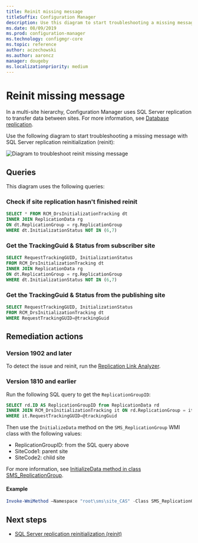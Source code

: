 ```yaml
---
title: Reinit missing message
titleSuffix: Configuration Manager
description: Use this diagram to start troubleshooting a missing message with SQL Server replication reinit in Configuration Manager
ms.date: 08/09/2019
ms.prod: configuration-manager
ms.technology: configmgr-core
ms.topic: reference
author: aczechowski
ms.author: aaroncz
manager: dougeby
ms.localizationpriority: medium
---
```


# Reinit missing message

In a multi-site hierarchy, Configuration Manager uses SQL Server replication to transfer data between sites. For more information, see [Database replication](../../../plan-design/hierarchy/database-replication.md).

Use the following diagram to start troubleshooting a missing message with SQL Server replication reinitialization (reinit):

![Diagram to troubleshoot reinit missing message](media/reinit-missing-message.svg)

## Queries

This diagram uses the following queries:

### Check if site replication hasn't finished reinit

```sql
SELECT * FROM RCM_DrsInitializationTracking dt
INNER JOIN ReplicationData rg
ON dt.ReplicationGroup = rg.ReplicationGroup
WHERE dt.InitializationStatus NOT IN (6,7)
```

### Get the TrackingGuid & Status from subscriber site

```sql
SELECT RequestTrackingGUID, InitializationStatus
FROM RCM_DrsInitializationTracking dt
INNER JOIN ReplicationData rg
ON dt.ReplicationGroup = rg.ReplicationGroup
WHERE dt.InitializationStatus NOT IN (6,7)
```

### Get the TrackingGuid & Status from the publishing site

```sql
SELECT RequestTrackingGUID, InitializationStatus
FROM RCM_DrsInitializationTracking dt
WHERE RequestTrackingGUID=@trackingGuid
```

## Remediation actions

### Version 1902 and later

To detect the issue and reinit, run the [Replication Link Analyzer](../monitor-replication.md#BKMK_RLA).

### Version 1810 and earlier

Run the following SQL query to get the `ReplicationGroupID`:

```sql
SELECT rd.ID AS ReplicationGroupID from ReplicationData rd
INNER JOIN RCM_DrsInitializationTracking it ON rd.ReplicationGroup = it.ReplicationGroup
WHERE it.RequestTrackingGUID=@trackingGuid
```

Then use the `InitializeData` method on the `SMS_ReplicationGroup` WMI class with the following values:

- ReplicationGroupID: from the SQL query above
- SiteCode1: parent site
- SiteCode2: child site

For more information, see [InitializeData method in class SMS_ReplicationGroup](../../../../develop/reference/core/servers/configure/initializedata-method-in-class-sms_replicationgroup.md).

#### Example

```PowerShell
Invoke-WmiMethod –Namespace "root\sms\site_CAS" -Class SMS_ReplicationGroup –Name InitializeData -ArgumentList "20", "CAS", "PR1"
```

## Next steps

- [SQL Server replication reinitialization (reinit)](sql-replication-reinit.md)
